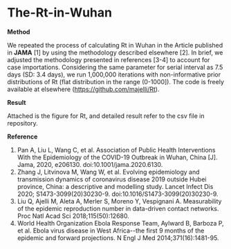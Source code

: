 # The-Rt-in-Wuhan
**Method**

We repeated the process of calculating Rt in Wuhan in the Article published in **JAMA** [1] by using the methodology described elsewhere [2].
In brief, we adjusted the methodology presented in references [3-4] to account for case importations. Considering the same parameter for serial interval as 7.5 days (SD: 3.4 days), we run 1,000,000 iterations with non-informative prior distributions of Rt (flat distribution in the range (0-1000]). The code is freely available at elsewhere (https://github.com/majelli/Rt).

**Result**

Attached is the figure for Rt, and detailed result refer to the csv file in repository.

**Reference**
1.	Pan A, Liu L, Wang C, et al. Association of Public Health Interventions With the Epidemiology of the COVID-19 Outbreak in Wuhan, China [J]. Jama, 2020, e206130. doi:10.1001/jama.2020.6130.
2.	Zhang J, Litvinova M, Wang W, et al. Evolving epidemiology and transmission dynamics of coronavirus disease 2019 outside Hubei province, China: a descriptive and modelling study. Lancet Infect Dis 2020; S1473-3099(20)30230-9. doi:10.1016/S1473-3099(20)30230-9.
3.	Liu Q, Ajelli M, Aleta A, Merler S, Moreno Y, Vespignani A. Measurability of the epidemic reproduction number in data-driven contact networks. Proc Natl Acad Sci 2018;115(50):12680.
4.	World Health Organization Ebola Response Team, Aylward B, Barboza P, et al. Ebola virus disease in West Africa--the first 9 months of the epidemic and forward projections. N Engl J Med 2014;371(16):1481-95.
